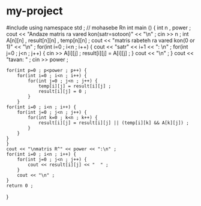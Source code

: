 # my-project
#include <iostream>
using namespace std ;
// mohasebe Rn
int main () {
	int n , power ;
	cout << "Andaze matris ra vared kon(satr=sotoon)" << "\n" ;
	cin >> n ;
	int A[n][n] , result[n][n] , temp[n][n] ;
	cout << "matris rabeteh ra vared kon(0 or 1)" << "\n" ;
	for(int i=0 ; i<n ; i++) {
		cout << "satr" << i+1 << ": \n" ;
		for(int j=0 ; j<n ; j++) {
			cin >> A[i][j] ;
			result[i][j] = A[i][j] ;
		}
		cout << "\n" ;
	}
	cout << "tavan: " ;
	cin >> power ;
	
	for(int p=0 ; p<power ; p++) {
		for(int i=0 ; i<n ; i++) {
			for(int j=0 ; j<n ; j++) {
				temp[i][j] = result[i][j] ;
				result[i][j] = 0 ;
			}
		}
	for(int i=0 ; i<n ; i++) {
		for(int j=0 ; j<n ; j++) {
			for(int k=0 ; k<n ; k++) {
				result[i][j] = result[i][j] || (temp[i][k] && A[k][j]) ;
			}
		}
	}
    }
	cout << "\nmatris R^" << power << ":\n" ;
	for(int i=0 ; i<n ; i++) {
		for(int j=0 ; j<n ; j++) {
			cout << result[i][j] << "  " ;
		}
		cout << "\n" ;
	}
	return 0 ;
}

